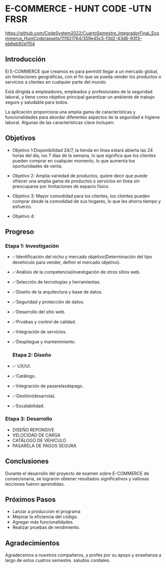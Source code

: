# E-COMMERCE - HUNT CODE -UTN FRSR







https://github.com/CodeSystem2022/CuartoSemestre_IntegradorFinal_Ecommerce_HuntCode/assets/111921764/359e45c5-f3d2-43d6-93f3-eb6eb92e1154




## Introducción

El E-COMMERCE que creamos es para permitit llegar a un mercado global, sin limitaciones geográficas, con el fin que se pueda vender los productos o servicios a clientes en cualquier parte del mundo.

 Está dirigida a empleadores, empleados y profesionales de la seguridad laboral, y tiene como objetivo principal garantizar un ambiente de trabajo seguro y saludable para todos.

La aplicación proporciona una amplia gama de características y funcionalidades para abordar diferentes aspectos de la seguridad e higiene laboral. Algunas de las características clave incluyen:
## Objetivos

- Objetivo 1:Disponibilidad 24/7, la tienda en línea estará abierta las 24 horas del día, los 7 días de la semana, lo que significa que los clientes pueden comprar en cualquier momento, lo que aumenta tus oportunidades de venta.
  
- Objetivo 2: Amplia variedad de productos, quiere decir que puede ofrecer una amplia gama de productos o servicios en línea sin preocuparse por limitaciones de espacio físico.

- Objetivo 3: Mayor comodidad para los clientes, los clientes pueden comprar desde la comodidad de sus hogares, lo que les ahorra tiempo y esfuerzo.

- Objetivo 4:

## Progreso

### Etapa 1: Investigación

- ✅Identificación del nicho y mercado objetivo(Determinación del tipo devehiculo para vender, definir el mercado objetivo).
- ✅Análisis de la competencia(investigación de otros sitios web.
- ✅Selección de tecnologías y herramientas.
- ✅Diseño de la arquitectura y base de datos.
- ✅Seguridad y protección de datos.
- ✅Desarrollo del sitio web.
- ✅Pruebas y control de calidad.
- ✅Integración de servicios.
- ✅Despliegue y mantenimiento.


  ### Etapa 2: Diseño

- ✅ UX/UI.
- ✅Catálogo.
- ✅Integración de pasarelasdepago.
- ✅Gestión(desarrola).
- ✅Escalabilidad.


### Etapa 3: Desarrollo

- DISEÑO REPONSIVE
- VELOCIDAD DE CARGA
- CATÁLOGO DE VEHICULO
- PASARELA DE PAGOS SEGURA


## Conclusiones

Durante el desarrollo del proyecto de examen sobre E-COMMERCE de consecionaria, se lograron obtener resultados significativos y valiosas lecciones fueron aprendidas.

## Próximos Pasos
- Lanzar a produccion el programa
- Mejorar la eficiencia del código.
- Agregar más funcionalidades.
- Realizar pruebas de rendimiento.

## Agradecimientos

Agradecemos a nuestros compañeros,  y profes por su apoyo y enseñanza a largo de estos cuatros semestre. saludos cordiales.


